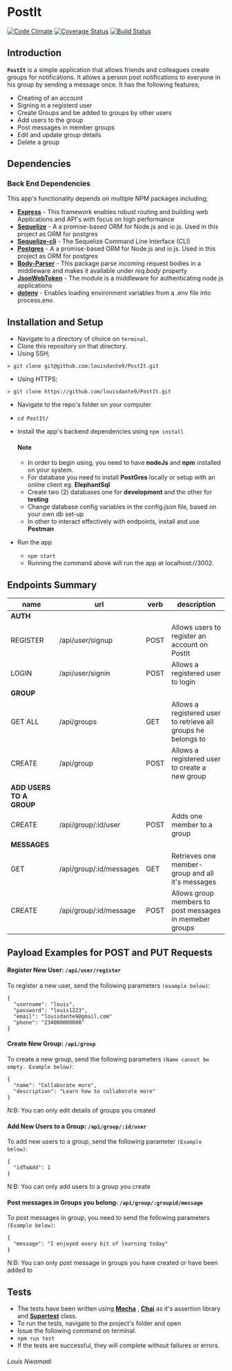 # PostIt

 [![Code Climate](https://codeclimate.com/github/louisdante9/PostIt/badges/gpa.svg)](https://codeclimate.com/github/louisdante9/PostIt) [![Coverage Status](https://coveralls.io/repos/github/louisdante9/PostIt/badge.svg)](https://coveralls.io/github/louisdante9/PostIt) [![Build Status](https://travis-ci.org/louisdante9/PostIt.svg?branch=master)](https://travis-ci.org/louisdante9/PostIt)
## Introduction
**`PostIt`** is a simple application that allows friends and colleagues create groups for notifications. It allows a person post notifications to everyone in his group by sending a message once.
  It has the following features;
  *  Creating of an account
  *  Signing in a registerd user
  *  Create Groups and be added to groups by other users
  *  Add users to the group
  *  Post messages in member groups
  *  Edit and update group details
  *  Delete a group

## Dependencies

### Back End Dependencies
This app's functionality depends on multiple NPM packages including;
  *  **[Express](https://www.npmjs.com/package/express)** - This framework enables robust routing and building web Applications and API's with focus on high performance
  *  **[Sequelize](https://www.npmjs.com/package/sequelize)** - A a promise-based ORM for Node.js and io.js. Used in this project as ORM for postgres
  *  **[Sequelize-cli](https://github.com/sequelize/cli)** - The Sequelize Command Line Interface (CLI)
  *  **[Postgres](https://www.postgresql.org/)** - A a promise-based ORM for Node.js and io.js. Used in this project as ORM for postgres
  *  **[Body-Parser](https://www.npmjs.com/package/body-parser)** - This package parse incoming request bodies in a middleware and makes it available under *req.body* property
  *  **[JsonWebToken](https://jwt.io/)** - The module is a middleware for authenticating node.js applications
  *  **[dotenv](https://github.com/kennethreitz/autoenv)** - Enables loading environment variables from a .env file into process.env.

## Installation and Setup
*  Navigate to a directory of choice on `terminal`.
*  Clone this repository on that directory.
  *  Using SSH;

    > git clone git@github.com:louisdante9/PostIt.git

  *  Using HTTPS;

    > git clone https://github.com/louisdante9/PostIt.git

*  Navigate to the repo's folder on your computer
  *  `cd PostIt/`
* Install the app's backend dependencies using `npm install`

  #### Note
  * In order to begin using, you need to have __nodeJs__ and **npm** installed on your system.
  * For database you need to install __PostGres__ locally or setup with an online client eg. **ElephantSql**
  * Create two (2) databases one for __development__ and the other for **testing**
  * Change database config variables in the config.json file, based on your own db set-up
  * In other to interact effectively with endpoints, install and use __Postman__

* Run the app
  *  `npm start`
  *  Running the command above will run the app at localhost://3002.

## Endpoints Summary

name   |     url       |      verb      |     description
------ | ------------- | -------------- | -------------------
**AUTH**    |               |                 |
REGISTER     |  /api/user/signup     |     POST     |     Allows users to register an account on PostIt
LOGIN     |    /api/user/signin   |    POST      |    Allows a registered user to login
**GROUP** |
GET ALL     |    /api/groups   |    GET      |    Allows a registered user to retrieve all groups he belongs to
CREATE     |  /api/group     |     POST     |     Allows a registered user to create a new group
**ADD USERS TO A GROUP**|
CREATE     |    /api/group/:id/user   |    POST      |    Adds one member to a group
**MESSAGES** |
GET     |    /api/group/:id/messages   |    GET      |    Retrieves one member-group and all it's messages
CREATE     |  /api/group/:id/message     |     POST     |     Allows group members to post messages in memeber groups

## Payload Examples for POST and PUT Requests

#### Register New User: `/api/user/register`
To register a new user, send the following parameters `(example below)`:
```
{
  "username": "louis",
  "password": "louis1223",
  "email": "louisdante9@gmail.com"
  "phone": "234000000000"
}
```

#### Create New Group: `/api/group`
To create a new group, send the following parameters `(Name cannot be empty. Example below)`:
```
{
  "name": "Collaborate more",
  "description": "Learn how to collaborate more"
}
```
N:B: You can only edit details of groups you created

#### Add New Users to a Group: `/api/group/:id/user`
To add new users to a group, send the following parameter `(Example below)`:
```
{
  "idToAdd": 1
}
```
N:B: You can only add users to a group you create

#### Post messages in Groups you belong: `/api/group/:groupid/message`
To post messages in group, you need to send the following parameters `(Example below)`:
```
{
  "message": "I enjoyed every bit of learning today"
}
```
N:B: You can only post message in groups you have created or have been added to

## Tests
*  The tests have been written using **[Mocha](https://www.npmjs.com/package/mocha)** , **[Chai](https://www.npmjs.com/package/chai)** as it's assertion library and **[Supertest](https://www.npmjs.com/package/supertest)** class.
*  To run the tests, navigate to the project's folder and open
*  Issue the following command on terminal.
  *  `npm run test`
*  If the tests are successful, they will complete without failures or errors.

###### Louis Nwamadi

